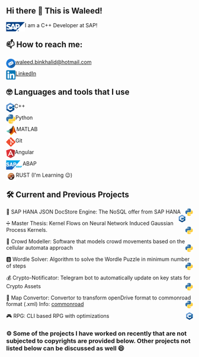 ## Hi there 👋 This is Waleed!

<img align="left" alt="sap" height="25px" src="/Icons/sap.svg" /> I am a C++ Developer at SAP!

## 📫 How to reach me:

<img align="left" alt="Email" height="25px" src="/Icons/Email1.png"/> [waleed.binkhalid@hotmail.com](mailto:waleed.binkhalid@hotmail.com)<br />

<img align="left" alt="LinkedIn" height="25px" src="/Icons/LinkedIn.png"/>[LinkedIn](https://www.linkedin.com/in/waleedbk/)<br />

## :nerd_face: Languages and tools that I use

<img align="left" height="25px" src="/Icons/c++.png" /> C++

<img align="left" alt="Email" height="25px" src="/Icons/python3.png" /> Python

<img align="left" alt="Email" height="25px" src="/Icons/matlab.png" /> MATLAB

<img align="left" alt="Email" height="25px" src="/Icons/git.png" /> Git

<img align="left" alt="Email" height="25px" src="/Icons/angular.png" /> Angular

<img align="left" alt="Email" height="25px" src="/Icons/abap.jpg" /> ABAP

<img align="left" alt="Email" height="25px" src="/Icons/rust.jpg" /> RUST (I'm Learning 😉)

## :hammer_and_wrench: Current and Previous Projects
:bank: SAP HANA JSON DocStore Engine: The NoSQL offer from SAP HANA <img align="right" alt="Email" height="20px" src="/Icons/python3.png" /> <img align="right" alt="Email" height="20px" src="/Icons/c++.png" />

:heavy_division_sign: Master Thesis: Kernel Flows on Neural Network Induced Gaussian Process Kernels.  <img align="right" alt="Email" height="20px" src="/Icons/python3.png" /> 

:walking: Crowd Modeller: Software that models crowd movements based on the cellular automata approach <img align="right" alt="Email" height="20px" src="/Icons/python3.png" /> 

:b: Wordle Solver: Algorithm to solve the Wordle Puzzle in minimum number of steps <img align="right" alt="Email" height="20px" src="/Icons/python3.png" /> 

:moneybag: Crypto-Notificator: Telegram bot to automatically update on key stats for Crypto Assets <img align="right" alt="Email" height="20px" src="/Icons/python3.png" /> 

:vertical_traffic_light: Map Convertor: Convertor to transform openDrive format to commonroad format (.xml) Info: [commonroad](https://commonroad.in.tum.de/) <img align="right" alt="Email" height="20px" src="/Icons/python3.png" />

:video_game: RPG: CLI based RPG with optimizations <img align="right" height="20px" src="/Icons/c++.png" />

### :gear: Some of the projects I have worked on recently that are not subjected to copyrights are provided below. Other projects not listed below can be discussed as well :smile:<br />

